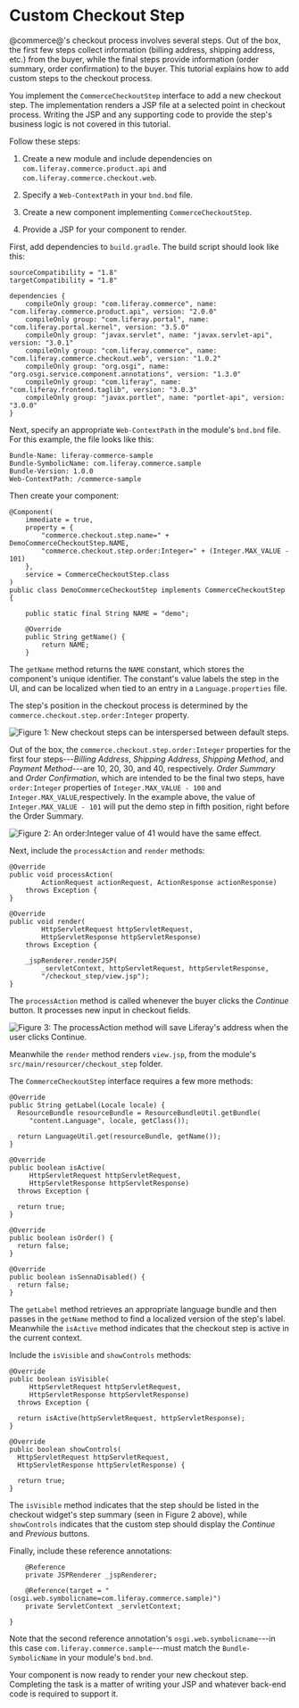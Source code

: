 # Custom Checkout Step [](id=custom-checkout-step)

@commerce@'s checkout process involves several steps. Out of the box, the first
few steps collect information (billing address, shipping address, etc.) from the
buyer, while the final steps provide information (order summary, order
confirmation) to the buyer. This tutorial explains how to add custom steps to
the checkout process.

You implement the `CommerceCheckoutStep` interface to add a new checkout step.
The implementation renders a JSP file at a selected point in checkout process.
Writing the JSP and any supporting code to provide the step's business logic is
not covered in this tutorial.

Follow these steps:

1.  Create a new module and include dependencies on
    `com.liferay.commerce.product.api` and `com.liferay.commerce.checkout.web`.

2.  Specify a `Web-ContextPath` in your `bnd.bnd` file.

3.  Create a new component implementing `CommerceCheckoutStep`.

4.  Provide a JSP for your component to render.

First, add dependencies to `build.gradle`. The build script should look like
this:

    sourceCompatibility = "1.8"
    targetCompatibility = "1.8"

    dependencies {
        compileOnly group: "com.liferay.commerce", name: "com.liferay.commerce.product.api", version: "2.0.0"
        compileOnly group: "com.liferay.portal", name: "com.liferay.portal.kernel", version: "3.5.0"
        compileOnly group: "javax.servlet", name: "javax.servlet-api", version: "3.0.1"
        compileOnly group: "com.liferay.commerce", name: "com.liferay.commerce.checkout.web", version: "1.0.2"
        compileOnly group: "org.osgi", name: "org.osgi.service.component.annotations", version: "1.3.0"
        compileOnly group: "com.liferay", name: "com.liferay.frontend.taglib", version: "3.0.3"
        compileOnly group: "javax.portlet", name: "portlet-api", version: "3.0.0"
    }

Next, specify an appropriate `Web-ContextPath` in the module's `bnd.bnd` file.
For this example, the file looks like this:

    Bundle-Name: liferay-commerce-sample
    Bundle-SymbolicName: com.liferay.commerce.sample
    Bundle-Version: 1.0.0
    Web-ContextPath: /commerce-sample

Then create your component:

    @Component(
        immediate = true,
        property = {
            "commerce.checkout.step.name=" + DemoCommerceCheckoutStep.NAME,
            "commerce.checkout.step.order:Integer=" + (Integer.MAX_VALUE - 101)
        },
        service = CommerceCheckoutStep.class
    )
    public class DemoCommerceCheckoutStep implements CommerceCheckoutStep {

        public static final String NAME = "demo";

        @Override
        public String getName() {
            return NAME;
        }

The `getName` method returns the `NAME` constant, which stores the component's
unique identifier. The constant's value labels the step in the UI, and can be
localized when tied to an entry in a `Language.properties` file.

The step's position in the checkout process is determined by the
`commerce.checkout.step.order:Integer` property.

![Figure 1: New checkout steps can be interspersed between default steps.](../images/checkoutsteps.png)

Out of the box, the `commerce.checkout.step.order:Integer` properties for the
first four steps---*Billing Address*, *Shipping Address*, *Shipping Method*, and
*Payment Method*---are 10, 20, 30, and 40, respectively. *Order Summary* and
*Order Confirmation*, which are intended to be the final two steps, have
`order:Integer` properties of `Integer.MAX_VALUE - 100` and
`Integer.MAX_VALUE`,respectively. In the example above, the value of
`Integer.MAX_VALUE - 101` will put the demo step in fifth position, right before
the Order Summary.

![Figure 2: An `order:Integer` value of 41 would have the same effect.](../images/newcheckoutstep.png)

Next, include the `processAction` and `render` methods:

    @Override
    public void processAction(
            ActionRequest actionRequest, ActionResponse actionResponse)
        throws Exception {
    }

    @Override
    public void render(
            HttpServletRequest httpServletRequest,
            HttpServletResponse httpServletResponse)
        throws Exception {

        _jspRenderer.renderJSP(
            _servletContext, httpServletRequest, httpServletResponse,
            "/checkout_step/view.jsp");
    }

The `processAction` method is called whenever the buyer clicks the *Continue*
button. It processes new input in checkout fields.

![Figure 3: The `processAction` method will save Liferay's address when the user clicks *Continue*.](../images/continuecheckoutstep.png)

Meanwhile the `render` method renders `view.jsp`, from the module's
`src/main/resourcer/checkout_step` folder.

The `CommerceCheckoutStep` interface requires a few more methods:

    @Override
    public String getLabel(Locale locale) {
      ResourceBundle resourceBundle = ResourceBundleUtil.getBundle(
         "content.Language", locale, getClass());

      return LanguageUtil.get(resourceBundle, getName());
    }

    @Override
    public boolean isActive(
         HttpServletRequest httpServletRequest,
         HttpServletResponse httpServletResponse)
      throws Exception {

      return true;
    }

    @Override
    public boolean isOrder() {
      return false;
    }

    @Override
    public boolean isSennaDisabled() {
      return false;
    }

The `getLabel` method retrieves an appropriate language bundle and then passes
in the `getName` method to find a localized version of the step's label.
Meanwhile the `isActive` method indicates that the checkout step is active in
the current context.

Include the `isVisible` and `showControls` methods:

    @Override
    public boolean isVisible(
         HttpServletRequest httpServletRequest,
         HttpServletResponse httpServletResponse)
      throws Exception {

      return isActive(httpServletRequest, httpServletResponse);
    }

    @Override
    public boolean showControls(
      HttpServletRequest httpServletRequest,
      HttpServletResponse httpServletResponse) {

      return true;
    }

The `isVisible` method indicates that the step should be listed in the checkout
widget's step summary (seen in Figure 2 above), while `showControls` indicates that
the custom step should display the *Continue* and *Previous* buttons.

Finally, include these reference annotations:

        @Reference
        private JSPRenderer _jspRenderer;

        @Reference(target = "(osgi.web.symbolicname=com.liferay.commerce.sample)")
        private ServletContext _servletContext;

    }

Note that the second reference annotation's `osgi.web.symbolicname`---in this case
`com.liferay.commerce.sample`---must match the `Bundle-SymbolicName` in your
module's `bnd.bnd`.

Your component is now ready to render your new checkout step. Completing the
task is a matter of writing your JSP and whatever back-end code is required
to support it.
